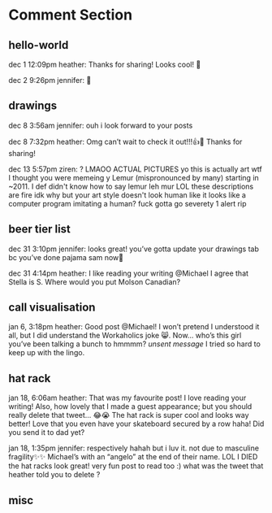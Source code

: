 # Comment Section

## hello-world

dec 1 12:09pm heather:
Thanks for sharing! Looks cool! 🙂

dec 2 9:26pm jennifer:
🐍

## drawings

dec 8 3:56am jennifer:
ouh i look forward to your posts

dec 8 7:32pm heather:
Omg can’t wait to check it out!!!👍🥳 Thanks for sharing!

dec 13 5:57pm ziren:
?
LMAOO
ACTUAL PICTURES
yo this is actually art
wtf
I thought you were memeing
y Lemur (mispronounced by many) starting in ~2011.
I def didn't know how to say lemur
leh mur
LOL these descriptions are fire
idk why but your art style doesn't look human like
it looks like a computer program imitating a human?
fuck
gotta go
severety 1 alert
rip

## beer tier list

dec 31 3:10pm jennifer:
looks great! you’ve gotta update your drawings tab bc you’ve done pajama sam now🤠

dec 31 4:14pm heather:
I like reading your writing @Michael
I agree that Stella is S. Where would you put Molson Canadian?

## call visualisation

jan 6, 3:18pm heather:
Good post @Michael! I won’t pretend I understood it all, but I did understand the Workaholics joke 😸. Now… who’s this girl you’ve been talking a bunch to hmmmm?
_unsent message_
I tried so hard to keep up with the lingo.

## hat rack

jan 18, 6:06am heather:
That was my favourite post! I love reading your writing! Also, how lovely that I made a guest appearance; but you should really delete that tweet… 😂😭
The hat rack is super cool and looks way better! Love that you even have your skateboard secured by a row haha!
Did you send it to dad yet?

jan 18, 1:35pm jennifer:
respectively hahah but i luv it. not due to masculine fragility✨✨
Michael’s with an “angelo” at the end of their name. LOL I DIED
the hat racks look great! very fun post to read too :) what was the tweet that heather told you to delete ?

## misc
